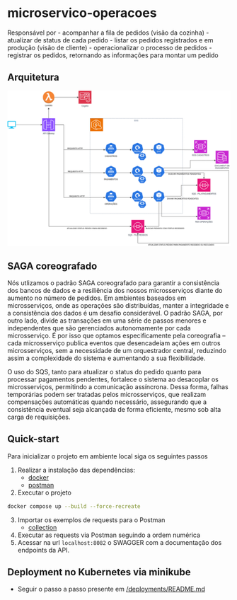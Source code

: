 # microservico-operacoes

Responsável por
    - acompanhar a fila de pedidos (visão da cozinha)
    - atualizar de status de cada pedido
    - listar os pedidos registrados e em produção (visão de cliente)
    - operacionalizar o processo de pedidos
    - registrar os pedidos, retornando as informações para montar um pedido

## Arquitetura

![Diagrama](docs/resources/arquitetura.png)

## SAGA coreografado

Nós utlizamos o padrão SAGA coreografado para garantir a consistência dos bancos de dados e a resiliência dos nossos microsserviços diante do aumento no número de pedidos. Em ambientes baseados em microsserviços, onde as operações são distribuídas, manter a integridade e a consistência dos dados é um desafio considerável. O padrão SAGA, por outro lado, divide as transações em uma série de passos menores e independentes que são gerenciados autonomamente por cada microsserviço. É por isso que optamos especificamente pela coreografia – cada microsserviço publica eventos que desencadeiam ações em outros microsserviços, sem a necessidade de um orquestrador central, reduzindo assim a complexidade do sistema e aumentando a sua flexibilidade.

O uso do SQS, tanto para atualizar o status do pedido quanto para processar pagamentos pendentes, fortalece o sistema ao desacoplar os microsserviços, permitindo a comunicação assíncrona. Dessa forma, falhas temporárias podem ser tratadas pelos microsserviços, que realizam compensações automáticas quando necessário, assegurando que a consistência eventual seja alcançada de forma eficiente, mesmo sob alta carga de requisições.

## Quick-start
Para inicializar o projeto em ambiente local siga os seguintes passos

1. Realizar a instalação das dependências:
    - [docker](https://docs.docker.com/engine/install/)
    - [postman](https://www.postman.com/downloads/)
2. Executar o projeto
```sh
docker compose up --build --force-recreate
```
3. Importar os exemplos de requests para o Postman
    - [collection](tooling/postman/lanchonete.postman_collection.json)
4. Executar as requests via Postman seguindo a ordem numérica
5. Acessar na url `localhost:8082` o SWAGGER com a documentação dos endpoints da API.

## Deployment no Kubernetes via minikube

- Seguir o passo a passo presente em [/deployments/README.md](https://github.com/teamG11/microservico-operacoes/tree/main/deployments) 
